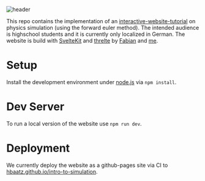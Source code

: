 ![header](header.jpg)

This repo contains the implementation of an [interactive-website-tutorial](https://hbaatz.github.io/intro-to-simulation/) on physics simulation (using the forward euler method). The intended audience is highschool students and it is currently only localized in German. The website is build with [SvelteKit](https://svelte.dev/) and [threlte](https://threlte.xyz/) by [Fabian](https://github.com/Fabiano197) and [me](https://github.com/hbaatz).

# Setup
Install the development environment under [node.js](https://docs.npmjs.com/downloading-and-installing-node-js-and-npm) via
`npm install`.

# Dev Server
To run a local version of the website use
`npm run dev`.

# Deployment
We currently deploy the website as a github-pages site via CI to [hbaatz.github.io/intro-to-simulation](https://hbaatz.github.io/intro-to-simulation/).